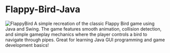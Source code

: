 # Flappy-Bird-Java
![FlappyBird](https://github.com/user-attachments/assets/87f058ed-facb-4461-aad4-a63fd2f1a525)
A simple recreation of the classic Flappy Bird game using Java and Swing. The game features smooth animation, collision detection, and simple gameplay mechanics where the player controls a bird to navigate through pipes. Great for learning Java GUI programming and game development basics!
